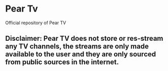 # Pear Tv 
Official repository of Pear TV

## Disclaimer: Pear TV does not store or res-stream any TV channels, the streams are only made available to the user and they are only sourced from public sources in the internet.

